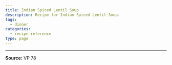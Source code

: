 ```yaml
---
title: Indian Spiced Lentil Soup
description: Recipe for Indian Spiced Lentil Soup.
tags:
  - dinner
categories:
  - recipe-reference
type: page
---
```


---

**Source:** VP 78